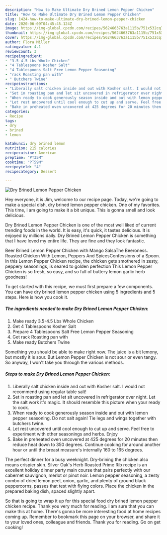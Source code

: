 ```yaml
---
description: "How to Make Ultimate Dry Brined Lemon Pepper Chicken"
title: "How to Make Ultimate Dry Brined Lemon Pepper Chicken"
slug: 1424-how-to-make-ultimate-dry-brined-lemon-pepper-chicken
date: 2020-06-09T04:45:45.124Z
image: https://img-global.cpcdn.com/recipes/5624663763a1115b/751x532cq70/dry-brined-lemon-pepper-chicken-recipe-main-photo.jpg
thumbnail: https://img-global.cpcdn.com/recipes/5624663763a1115b/751x532cq70/dry-brined-lemon-pepper-chicken-recipe-main-photo.jpg
cover: https://img-global.cpcdn.com/recipes/5624663763a1115b/751x532cq70/dry-brined-lemon-pepper-chicken-recipe-main-photo.jpg
author: Flora Miller
ratingvalue: 4.1
reviewcount: 3
recipeingredient:
- "3.5-4.5 Lbs Whole Chicken"
- "4 Tablespoons Kosher Salt"
- "4 Tablespoons Salt Free Lemon Pepper Seasoning"
- "rack Roasting pan with"
- " Butchers Twine"
recipeinstructions:
- "Liberally salt chicken inside and out with Kosher salt. I would not recommend using regular table salt!"
- "Set in roasting pan and let sit uncovered in refrigerator over night. Let the salt work it&#39;s magic. It should resemble this picture when your ready to cook."
- "When ready to cook generously season inside and out with lemon pepper seasoning. Do not salt again! Tie legs and wings together with butchers twine."
- "Let rest uncovered until cool enough to cut up and serve. Feel free to experiment with other seasonings and herbs. Enjoy"
- "Bake in preheated oven uncovered at 425 degrees for 20 minutes then reduce heat down to 350 degrees. Continue cooking for around another hour or until the breast measure&#39;s internally 160 to 165 degrees."
categories:
- Recipe
tags:
- dry
- brined
- lemon

katakunci: dry brined lemon 
nutrition: 215 calories
recipecuisine: American
preptime: "PT35M"
cooktime: "PT59M"
recipeyield: "4"
recipecategory: Dessert

---
```



![Dry Brined Lemon Pepper Chicken](https://img-global.cpcdn.com/recipes/5624663763a1115b/751x532cq70/dry-brined-lemon-pepper-chicken-recipe-main-photo.jpg)

Hey everyone, it is Jim, welcome to our recipe page. Today, we're going to make a special dish, dry brined lemon pepper chicken. One of my favorites. This time, I am going to make it a bit unique. This is gonna smell and look delicious.

Dry Brined Lemon Pepper Chicken is one of the most well liked of current trending foods in the world. It is easy, it's quick, it tastes delicious. It is enjoyed by millions daily. Dry Brined Lemon Pepper Chicken is something that I have loved my entire life. They are fine and they look fantastic.

Beer Brined Lemon Pepper Chicken with Mango SalsaThe Beeroness. Roasted Chicken With Lemon, Peppers And SpicesConfessions of a Spoon. In this Lemon Pepper Chicken recipe, the chicken gets smothered in zesty, peppery seasonings, is seared to golden perfection This Lemon Pepper Chicken is so fresh, so easy, and so full of buttery lemon garlic herb goodness!


To get started with this recipe, we must first prepare a few components. You can have dry brined lemon pepper chicken using 5 ingredients and 5 steps. Here is how you cook it.

<!--inarticleads1-->

##### The ingredients needed to make Dry Brined Lemon Pepper Chicken:

1. Make ready 3.5-4.5 Lbs Whole Chicken
1. Get 4 Tablespoons Kosher Salt
1. Prepare 4 Tablespoons Salt Free Lemon Pepper Seasoning
1. Get rack Roasting pan with
1. Make ready  Butchers Twine


Something you should be able to make right now. The juice is a bit lemony, but mostly it is sour. But Lemon Pepper Chicken is not sour or even tangy. So anyway, I won&#39;t take you through the various methods. 

<!--inarticleads2-->

##### Steps to make Dry Brined Lemon Pepper Chicken:

1. Liberally salt chicken inside and out with Kosher salt. I would not recommend using regular table salt!
1. Set in roasting pan and let sit uncovered in refrigerator over night. Let the salt work it&#39;s magic. It should resemble this picture when your ready to cook.
1. When ready to cook generously season inside and out with lemon pepper seasoning. Do not salt again! Tie legs and wings together with butchers twine.
1. Let rest uncovered until cool enough to cut up and serve. Feel free to experiment with other seasonings and herbs. Enjoy
1. Bake in preheated oven uncovered at 425 degrees for 20 minutes then reduce heat down to 350 degrees. Continue cooking for around another hour or until the breast measure&#39;s internally 160 to 165 degrees.


The perfect dinner for a busy weeknight. Dry-brining the chicken also means crispier skin. Silver Oak&#39;s Herb Roasted Prime Rib recipe is an excellent holiday dinner party main course that pairs perfectly with our cabernet sauvignon, merlot or pinot noir. Lemon pepper seasoning, a zesty combo of dried lemon peel, onion, garlic, and plenty of ground black peppercorns, passes that test with flying colors. Place the chicken in the prepared baking dish, spaced slightly apart. 

So that is going to wrap it up for this special food dry brined lemon pepper chicken recipe. Thank you very much for reading. I am sure that you can make this at home. There's gonna be more interesting food at home recipes coming up. Remember to bookmark this page on your browser, and share it to your loved ones, colleague and friends. Thank you for reading. Go on get cooking!
